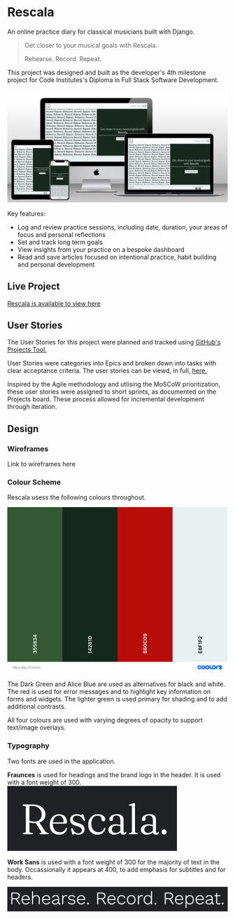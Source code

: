 # Rescala
An online practice diary for classical musicians built with Django.
> Get closer to your musical goals with Rescala.
>
> Rehearse. Record. Repeat.

This project was designed and built as the developer's 4th milestone project for Code Institutes's Diploma in Full Stack Software Development.

![Multi-device mockup](documentation/images/mockup.png)

Key features:

 - Log and review practice sessions, including date, duration, your areas of focus and personal reflections
 - Set and track long term goals
 - View insights from your practice on a bespoke dashboard
 - Read and save articles focused on intentional practice, habit building and personal development

 ## Live Project
[Rescala is available to view here](https://denham-rescala.herokuapp.com/ "Link to open deployed website")

## User Stories
The User Stories for this project were planned and tracked  using [GitHub's Projects Tool.](https://docs.github.com/en/issues/planning-and-tracking-with-projects/learning-about-projects/about-projects "Link to information on GitHub Projects")

User Stories were categories into Epics and broken down into tasks with clear acceptance criteria. The user stories can be viewd, in full, [here.](https://github.com/users/denham-ed/projects/6 "Link to Rescala User Stories")

Inspired by the Agile methodology and utlising the MoSCoW prioritization, these user stories were assigned to short sprints, as documented on the Projects board. These process allowed for incremental development through iteration.

## Design 
### Wireframes
Link to wireframes here
### Colour Scheme
Rescala usess the following colours throughout.

![Rescala Colour Sceheme](documentation/images/rescala_colours.png)

The Dark Green and Alice Blue are used as alternatives for black and white. The red is used for error messages and to highlight key information on forms and widgets. The lighter green is used primary for shading and to add additional contrasts.

All four colours are used with varying degrees of opacity to support text/image overlays.
### Typography
Two fonts are used in the application.

**Fraunces** is used for headings and the brand logo in the header. It is used with a font weight of 300.
![Fraunces Font](documentation/images/fraunces.png)

**Work Sans** is used with a font weight of 300 for the majority of text in the body. Occassionally it appears at 400, to add emphasis for subtitles and for headers.

![Fraunces Font](documentation/images/work_sans.png)
